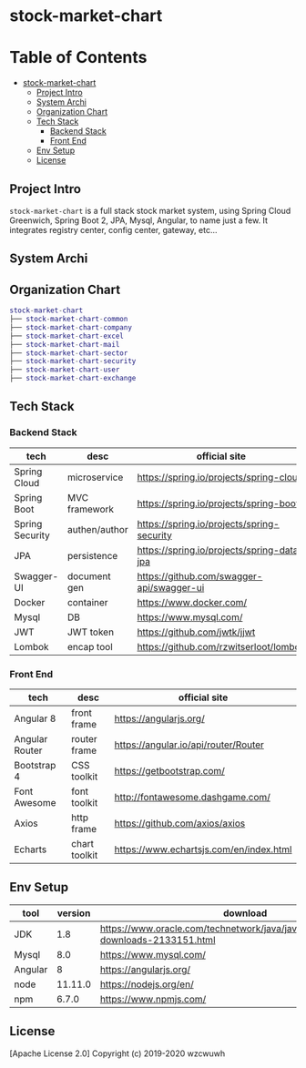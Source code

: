 # stock-market-chart

Table of Contents
=================

   * [stock-market-chart](#stock-market-chart)
      * [Project Intro](#project-intro)
      * [System Archi](#system-archi)
      * [Organization Chart](#organization-chart)
      * [Tech Stack](#tech-stack)
         * [Backend Stack](#backend-stack)
         * [Front End](#front-end)
      * [Env Setup](#env-setup)
      * [License](#license)

## Project Intro
`stock-market-chart` is a full stack stock market system, using Spring Cloud Greenwich, Spring Boot 2, JPA, Mysql, Angular, to name just a few. It integrates registry center, config center, gateway, etc...

## System Archi

## Organization Chart
``` lua
stock-market-chart
├── stock-market-chart-common
├── stock-market-chart-company
├── stock-market-chart-excel
├── stock-market-chart-mail
├── stock-market-chart-sector
├── stock-market-chart-security
├── stock-market-chart-user
├── stock-market-chart-exchange
```

## Tech Stack

### Backend Stack
| tech            | desc         | official site                             |
| ----------------| -------------| ------------------------------------------|
| Spring Cloud    | microservice | https://spring.io/projects/spring-cloud   |
| Spring Boot     | MVC framework| https://spring.io/projects/spring-boot    |
| Spring Security | authen/author| https://spring.io/projects/spring-security|
| JPA             | persistence  | https://spring.io/projects/spring-data-jpa|
| Swagger-UI      | document gen | https://github.com/swagger-api/swagger-ui |
| Docker          | container    | https://www.docker.com/                   |
| Mysql           | DB           | https://www.mysql.com/                    |
| JWT             | JWT token    | https://github.com/jwtk/jjwt              |
| Lombok          | encap tool   | https://github.com/rzwitserloot/lombok    |

### Front End
| tech            | desc         | official site                             |
| ----------------| -------------| ------------------------------------------|
| Angular 8       | front frame  | https://angularjs.org/                    |
| Angular Router  | router frame | https://angular.io/api/router/Router      |
| Bootstrap 4     | CSS toolkit  | https://getbootstrap.com/                 |
| Font Awesome    | font toolkit | http://fontawesome.dashgame.com/          |
| Axios           | http frame   | https://github.com/axios/axios            |
| Echarts         | chart toolkit| https://www.echartsjs.com/en/index.html   |

## Env Setup
tool    | version | download
--------| ------- | --------
JDK     | 1.8     | https://www.oracle.com/technetwork/java/javase/downloads/jdk8-downloads-2133151.html
Mysql   | 8.0     | https://www.mysql.com/
Angular | 8       | https://angularjs.org/ 
node    | 11.11.0 | https://nodejs.org/en/
npm     | 6.7.0   | https://www.npmjs.com/

## License
[Apache License 2.0]
Copyright (c) 2019-2020 wzcwuwh
